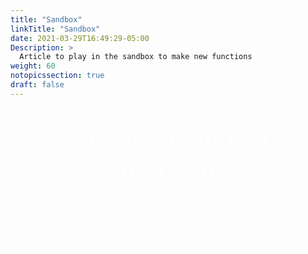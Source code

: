 ```yaml
---
title: "Sandbox"
linkTitle: "Sandbox"
date: 2021-03-29T16:49:29-05:00
Description: >
  Article to play in the sandbox to make new functions
weight: 60
notopicssection: true
draft: false
---
```

<script src="/js/searchcodes.js"></script>

<!--element.style {
    margin: 30px 0px 0px;
    display: block;
    text-align: right;
    color: gray;
}-->
<script>

// Set the date we're counting down to
var countDownDate = new Date("Apr 30, 2022 00:00:00").getTime();

// Update the count down every 1 second
var x = setInterval(function() {

  // Get today's date and time
  var now = new Date().getTime();

  // Find the distance between now and the count down date
  var distance = countDownDate - now;

  // Time calculations for days, hours, minutes and seconds
  var days = Math.floor(distance / (1000 * 60 * 60 * 24));
  var hours = Math.floor((distance % (1000 * 60 * 60 * 24)) / (1000 * 60 * 60));
  var minutes = Math.floor((distance % (1000 * 60 * 60)) / (1000 * 60));
  var seconds = Math.floor((distance % (1000 * 60)) / 1000);

  // Display the result
  document.getElementById("days").innerHTML =  ("0" + days).slice(-2);
  document.getElementById("hours").innerHTML = ("0" + hours).slice(-2);
  document.getElementById("minutes").innerHTML = ("0" + minutes).slice(-2);
  document.getElementById("seconds").innerHTML = ("0" + seconds).slice(-2);

  // If the count down is finished, write some text
  if (distance < 0) {
    clearInterval(x);
    document.getElementById("days").innerHTML = "00";
  document.getElementById("hours").innerHTML = "00";
  document.getElementById("minutes").innerHTML = "00";
  document.getElementById("seconds").innerHTML = "00";
  }
}, 1000);

</script>

<div id="MainCounter" style="background-image: url('https://colombia.payu.com/wp-content/uploads/sites/5/2020/03/Default_Banner_1440x380-1.jpg');">
    <p style="color:white;text-align:center;font-size:40px;">Your system must be ready in</p>
    <div style="display: flex;justify-content: space-around;">
      <div id="DaysDiv">
        <p id="days" style="color:white;text-align:center;font-size:40px;margin-bottom: initial;"></p>
        <p style="color:white;text-align:center;">Days</p>
      </div>
      <div id="HoursDiv">
        <p id="hours" style="color:white;text-align:center;font-size:40px;margin-bottom: initial;"></p>
        <p style="color:white;text-align:center;">Hours</p>
      </div>
      <div id="MinutesDiv">
        <p id="minutes" style="color:white;text-align:center;font-size:40px;margin-bottom: initial;"></p>
        <p style="color:white;text-align:center;">Minutes</p>
      </div>
      <div id="SecondsDiv">
        <p id="seconds" style="color:white;text-align:center;font-size:40px;margin-bottom: initial;"></p>
        <p style="color:white;text-align:center;">Seconds</p>
      </div>
    </div>  
</div>